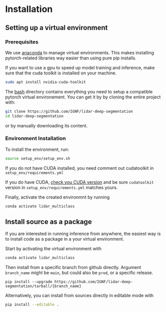 # Installation

## Setting up a virtual environment

### Prerequisites

We use [anaconda](https://www.anaconda.com/products/individual) to manage virtual environments. 
This makes installing pytorch-related libraries way easier than using pure pip installs.

If you want to use a gpu to speed up model training and inference, make sure that the cuda toolkit is installed on your machine.

```bash
sudo apt install nvidia-cuda-toolkit
```

The  [bash](https://github.com/IGNF/lidar-deep-segmentation/setup_env/) directory contains everything you need to setup a compatible pytorch virtual environement.
You can get it by by cloning the entire project with:

```bash
git clone https://github.com/IGNF/lidar-deep-segmentation
cd lidar-deep-segmentation
```
or by manually downloading its content.

### Environment Installation

To install the environment, run:
```bash
source setup_env/setup_env.sh
```

If you do not have CUDA installed, you need comment out cudatoolkit in `setup_env/requirements.yml`

If you do have CUDA, [check you CUDA version](https://varhowto.com/check-cuda-version/) and be sure `cudatoolkit` version in `setup_env/requirements.yml` matches yours.

Finally, activate the created environmnt by running

```bash
conda activate lidar_multiclass
```

## Install source as a package

If you are interested in running inference from anywhere, the easiest way is to install code as a package in a your virtual environment.

Start by activating the virtual environment with

```bash
conda activate lidar_multiclass
```
Then install from a specific branch from github directly. Argument `branch_name` might be `main`, but could also be `prod`, or a specific release.
```
pip install --upgrade https://github.com/IGNF/lidar-deep-segmentation/tarball/{branch_name} 
```

Alternatively, you can install from sources directly in editable mode with
```bash
pip install --editable .
```